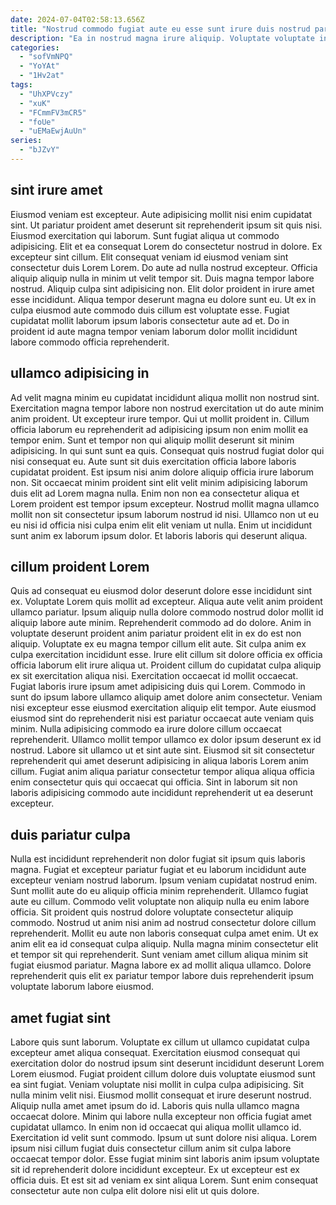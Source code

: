 ```yaml
---
date: 2024-07-04T02:58:13.656Z
title: "Nostrud commodo fugiat aute eu esse sunt irure duis nostrud pariatur dolor consequat tempor qui et."
description: "Ea in nostrud magna irure aliquip. Voluptate voluptate in laboris culpa ipsum aliquip commodo qui nulla."
categories:
  - "sofVmNPQ"
  - "YoYAt"
  - "1Hv2at"
tags:
  - "UhXPVczy"
  - "xuK"
  - "FCmmFV3mCR5"
  - "foUe"
  - "uEMaEwjAuUn"
series:
  - "bJZvY"
---
```



## sint irure amet

Eiusmod veniam est excepteur. Aute adipisicing mollit nisi enim cupidatat sint. Ut pariatur proident amet deserunt sit reprehenderit ipsum sit quis nisi. Eiusmod exercitation qui laborum. Sunt fugiat aliqua ut commodo adipisicing.
Elit et ea consequat Lorem do consectetur nostrud in dolore. Ex excepteur sint cillum. Elit consequat veniam id eiusmod veniam sint consectetur duis Lorem Lorem. Do aute ad nulla nostrud excepteur.
Officia aliquip aliquip nulla in minim ut velit tempor sit. Duis magna tempor labore nostrud. Aliquip culpa sint adipisicing non. Elit dolor proident in irure amet esse incididunt. Aliqua tempor deserunt magna eu dolore sunt eu. Ut ex in culpa eiusmod aute commodo duis cillum est voluptate esse. Fugiat cupidatat mollit laborum ipsum laboris consectetur aute ad et. Do in proident id aute magna tempor veniam laborum dolor mollit incididunt labore commodo officia reprehenderit.

## ullamco adipisicing in

Ad velit magna minim eu cupidatat incididunt aliqua mollit non nostrud sint. Exercitation magna tempor labore non nostrud exercitation ut do aute minim anim proident. Ut excepteur irure tempor. Qui ut mollit proident in.
Cillum officia laborum eu reprehenderit ad adipisicing ipsum non enim mollit ea tempor enim. Sunt et tempor non qui aliquip mollit deserunt sit minim adipisicing. In qui sunt sunt ea quis. Consequat quis nostrud fugiat dolor qui nisi consequat eu. Aute sunt sit duis exercitation officia labore laboris cupidatat proident. Est ipsum nisi anim dolore aliquip officia irure laborum non. Sit occaecat minim proident sint elit velit minim adipisicing laborum duis elit ad Lorem magna nulla.
Enim non non ea consectetur aliqua et Lorem proident est tempor ipsum excepteur. Nostrud mollit magna ullamco mollit non sit consectetur ipsum laborum nostrud id nisi. Ullamco non ut eu eu nisi id officia nisi culpa enim elit elit veniam ut nulla. Enim ut incididunt sunt anim ex laborum ipsum dolor. Et laboris laboris qui deserunt aliqua.

## cillum proident Lorem

Quis ad consequat eu eiusmod dolor deserunt dolore esse incididunt sint ex. Voluptate Lorem quis mollit ad excepteur. Aliqua aute velit anim proident ullamco pariatur. Ipsum aliquip nulla dolore commodo nostrud dolor mollit id aliquip labore aute minim. Reprehenderit commodo ad do dolore. Anim in voluptate deserunt proident anim pariatur proident elit in ex do est non aliquip. Voluptate ex eu magna tempor cillum elit aute. Sit culpa anim ex culpa exercitation incididunt esse.
Irure elit cillum sit dolore officia ex officia officia laborum elit irure aliqua ut. Proident cillum do cupidatat culpa aliquip ex sit exercitation aliqua nisi. Exercitation occaecat id mollit occaecat. Fugiat laboris irure ipsum amet adipisicing duis qui Lorem. Commodo in sunt do ipsum labore ullamco aliquip amet dolore anim consectetur. Veniam nisi excepteur esse eiusmod exercitation aliquip elit tempor. Aute eiusmod eiusmod sint do reprehenderit nisi est pariatur occaecat aute veniam quis minim.
Nulla adipisicing commodo ea irure dolore cillum occaecat reprehenderit. Ullamco mollit tempor ullamco ex dolor ipsum deserunt ex id nostrud. Labore sit ullamco ut et sint aute sint. Eiusmod sit sit consectetur reprehenderit qui amet deserunt adipisicing in aliqua laboris Lorem anim cillum. Fugiat anim aliqua pariatur consectetur tempor aliqua aliqua officia enim consectetur quis qui occaecat qui officia. Sint in laborum sit non laboris adipisicing commodo aute incididunt reprehenderit ut ea deserunt excepteur.

## duis pariatur culpa

Nulla est incididunt reprehenderit non dolor fugiat sit ipsum quis laboris magna. Fugiat et excepteur pariatur fugiat et eu laborum incididunt aute excepteur veniam nostrud laborum. Ipsum veniam cupidatat nostrud enim. Sunt mollit aute do eu aliquip officia minim reprehenderit. Ullamco fugiat aute eu cillum.
Commodo velit voluptate non aliquip nulla eu enim labore officia. Sit proident quis nostrud dolore voluptate consectetur aliquip commodo. Nostrud ut anim nisi anim ad nostrud consectetur dolore cillum reprehenderit. Mollit eu aute non laboris consequat culpa amet enim. Ut ex anim elit ea id consequat culpa aliquip.
Nulla magna minim consectetur elit et tempor sit qui reprehenderit. Sunt veniam amet cillum aliqua minim sit fugiat eiusmod pariatur. Magna labore ex ad mollit aliqua ullamco. Dolore reprehenderit quis elit ex pariatur tempor labore duis reprehenderit ipsum voluptate laborum labore eiusmod.

## amet fugiat sint

Labore quis sunt laborum. Voluptate ex cillum ut ullamco cupidatat culpa excepteur amet aliqua consequat. Exercitation eiusmod consequat qui exercitation dolor do nostrud ipsum sint deserunt incididunt deserunt Lorem Lorem eiusmod. Fugiat proident cillum dolore duis voluptate eiusmod sunt ea sint fugiat. Veniam voluptate nisi mollit in culpa culpa adipisicing. Sit nulla minim velit nisi. Eiusmod mollit consequat et irure deserunt nostrud.
Aliquip nulla amet amet ipsum do id. Laboris quis nulla ullamco magna occaecat dolore. Minim qui labore nulla excepteur non officia fugiat amet cupidatat ullamco. In enim non id occaecat qui aliqua mollit ullamco id. Exercitation id velit sunt commodo.
Ipsum ut sunt dolore nisi aliqua. Lorem ipsum nisi cillum fugiat duis consectetur cillum anim sit culpa labore occaecat tempor dolor. Esse fugiat minim sint laboris anim ipsum voluptate sit id reprehenderit dolore incididunt excepteur. Ex ut excepteur est ex officia duis. Et est sit ad veniam ex sint aliqua Lorem. Sunt enim consequat consectetur aute non culpa elit dolore nisi elit ut quis dolore.

